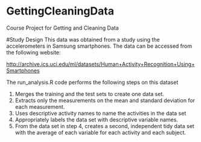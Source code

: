 # GettingCleaningData
Course Project for Getting and Cleaning Data


#Study Design
This data was obtained from a study using the accelerometers in Samsung smartphones. The data can be accessed from the following website:

http://archive.ics.uci.edu/ml/datasets/Human+Activity+Recognition+Using+Smartphones 

The run_analysis.R code performs the following steps on this dataset

1. Merges the training and the test sets to create one data set.
2. Extracts only the measurements on the mean and standard deviation for each measurement. 
3. Uses descriptive activity names to name the activities in the data set
4. Appropriately labels the data set with descriptive variable names. 
5. From the data set in step 4, creates a second, independent tidy data set with the average of each variable for each activity and each subject.
